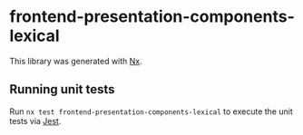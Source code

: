 # frontend-presentation-components-lexical

This library was generated with [Nx](https://nx.dev).

## Running unit tests

Run `nx test frontend-presentation-components-lexical` to execute the unit tests via [Jest](https://jestjs.io).
